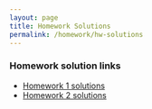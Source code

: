 ```yaml
---
layout: page
title: Homework Solutions
permalink: /homework/hw-solutions
---
```


### Homework solution links

* [Homework 1 solutions](hw1-solutions.pdf)
* [Homework 2 solutions](hw2-solutions.pdf)
